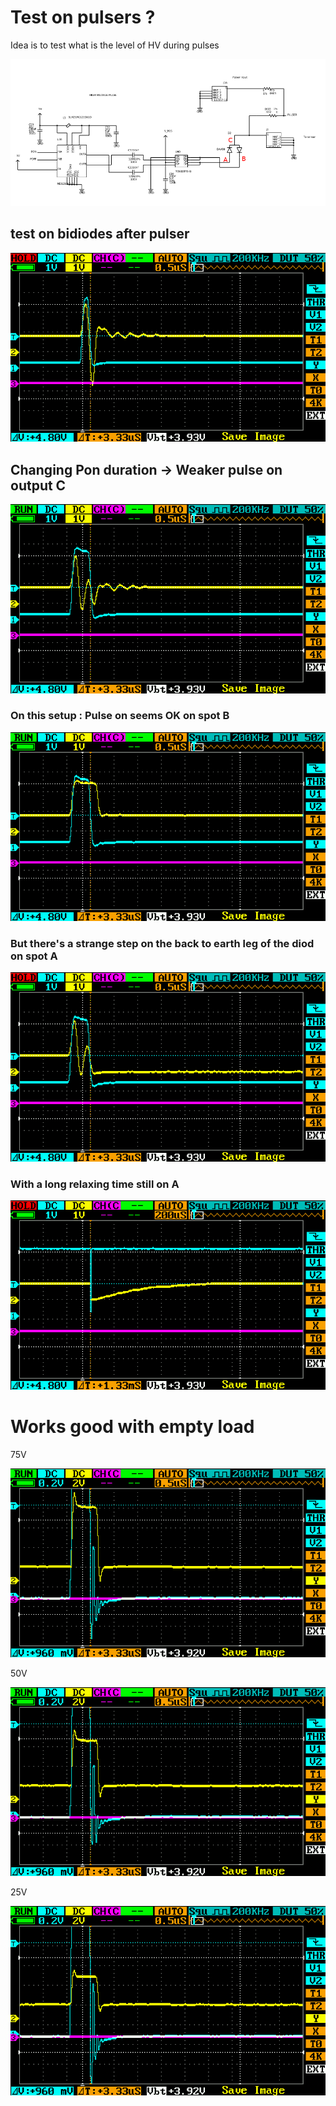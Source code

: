 # Test on pulsers ?

Idea is to test what is the level of HV during pulses

![](/matty/v1.1/test_V/HVPulser.png)

## test on bidiodes after pulser

![](/matty/v1.1/test_V/IMAG001.png)


## Changing Pon duration -> Weaker pulse on output C

![](/matty/v1.1/test_V/IMAG002.png)

### On this setup : Pulse on seems OK on spot B

![](/matty/v1.1/test_V/IMAG003.png)

### But there's a strange step on the back to earth leg of the diod on spot A

![](/matty/v1.1/test_V/IMAG004.png)

### With a long relaxing time still on A

![](/matty/v1.1/test_V/IMAG005.png)


# Works good with empty load

75V

![](/matty/v1.1/test_V/IMAG006.png)

50V

![](/matty/v1.1/test_V/IMAG007.png)

25V

![](/matty/v1.1/test_V/IMAG008.png)
